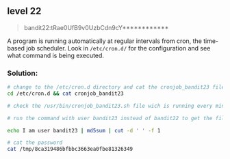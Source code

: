 ## level 22

>bandit22:tRae0UfB9v0UzbCdn9cY************

A program is running automatically at regular intervals from cron, the time-based job scheduler. Look in `/etc/cron.d/` for the configuration and see what command is being executed.

### Solution:

```bash
# change to the /etc/cron.d directory and cat the cronjob_bandit23 file
cd /etc/cron.d && cat cronjob_bandit23

# check the /usr/bin/cronjob_bandit23.sh file wich is running every minute

# run the command with user bandit23 instead of bandit22 to get the filename

echo I am user bandit23 | md5sum | cut -d ' ' -f 1

# cat the password
cat /tmp/8ca319486bfbbc3663ea0fbe81326349
```